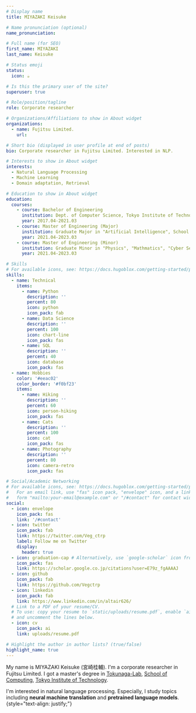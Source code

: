 ```yaml
---
# Display name
title: MIYAZAKI Keisuke

# Name pronunciation (optional)
name_pronunciation: 

# Full name (for SEO)
first_name: MIYAZAKI
last_name: Keisuke

# Status emoji
status:
  icon: ☕️

# Is this the primary user of the site?
superuser: true

# Role/position/tagline
role: Corporate researcher

# Organizations/Affiliations to show in About widget
organizations:
  - name: Fujitsu Limited.
    url: 

# Short bio (displayed in user profile at end of posts)
bio: Corporate researcher in Fujitsu Limited. Interested in NLP.

# Interests to show in About widget
interests:
  - Natural Language Processing
  - Machine Learning
  - Domain adaptation, Retrieval

# Education to show in About widget
education:
  courses:
    - course: Bachelor of Engineering
      institution: Dept. of Computer Science, Tokyo Institute of Technology
      year: 2017.04-2021.03
    - course: Master of Engineering (Major)
      institution: Graduate Major in "Artificial Intelligence", School of Computing, Tokyo Institute of Technology
      year: 2021.04-2023.03
    - course: Master of Engineering (Minor)
      institution: Graduate Minor in "Physics", "Mathmatics", "Cyber Security", and "Data Science and AI", Tokyo Institute of Technology
      year: 2021.04-2023.03

# Skills
# For available icons, see: https://docs.hugoblox.com/getting-started/page-builder/#icons
skills:
  - name: Technical
    items:
      - name: Python
        description: ''
        percent: 80
        icon: python
        icon_pack: fab
      - name: Data Science
        description: ''
        percent: 100
        icon: chart-line
        icon_pack: fas
      - name: SQL
        description: ''
        percent: 40
        icon: database
        icon_pack: fas
  - name: Hobbies
    color: '#eeac02'
    color_border: '#f0bf23'
    items:
      - name: Hiking
        description: ''
        percent: 60
        icon: person-hiking
        icon_pack: fas
      - name: Cats
        description: ''
        percent: 100
        icon: cat
        icon_pack: fas
      - name: Photography
        description: ''
        percent: 80
        icon: camera-retro
        icon_pack: fas

# Social/Academic Networking
# For available icons, see: https://docs.hugoblox.com/getting-started/page-builder/#icons
#   For an email link, use "fas" icon pack, "envelope" icon, and a link in the
#   form "mailto:your-email@example.com" or "/#contact" for contact widget.
social:
  - icon: envelope
    icon_pack: fas
    link: '/#contact'
  - icon: twitter
    icon_pack: fab
    link: https://twitter.com/Veg_ctrp
    label: Follow me on Twitter
    display:
      header: true
  - icon: graduation-cap # Alternatively, use `google-scholar` icon from `ai` icon pack
    icon_pack: fas
    link: https://scholar.google.co.jp/citations?user=E79z_fgAAAAJ
  - icon: github
    icon_pack: fab
    link: https://github.com/Vegctrp
  - icon: linkedin
    icon_pack: fab
    link: https://www.linkedin.com/in/altair626/
  # Link to a PDF of your resume/CV.
  # To use: copy your resume to `static/uploads/resume.pdf`, enable `ai` icons in `params.yaml`,
  # and uncomment the lines below.
  - icon: cv
    icon_pack: ai
    link: uploads/resume.pdf

# Highlight the author in author lists? (true/false)
highlight_name: true
---
```


My name is MIYAZAKI Keisuke (宮崎桂輔). I'm a corporate researcher in Fujitsu Limited. I got a master's degree in [Tokunaga-Lab](https://www.cl.c.titech.ac.jp/ja/start), [School of Computing](https://www.titech.ac.jp/english/about/organization/schools/organization04), [Tokyo Institute of Technology](https://www.titech.ac.jp/english).

I'm interested in natural language processing. Especially, I study topics including **neural machine translation** and **pretrained language models**.
{style="text-align: justify;"}
